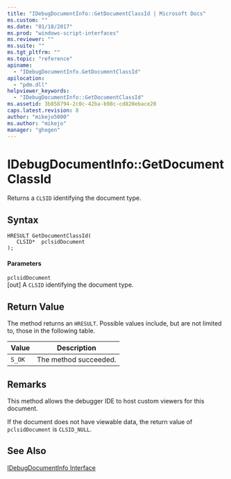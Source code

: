 ```yaml
---
title: "IDebugDocumentInfo::GetDocumentClassId | Microsoft Docs"
ms.custom: ""
ms.date: "01/18/2017"
ms.prod: "windows-script-interfaces"
ms.reviewer: ""
ms.suite: ""
ms.tgt_pltfrm: ""
ms.topic: "reference"
apiname: 
  - "IDebugDocumentInfo.GetDocumentClassId"
apilocation: 
  - "pdm.dll"
helpviewer_keywords: 
  - "IDebugDocumentInfo::GetDocumentClassId"
ms.assetid: 3b858794-2c0c-42ba-b98c-cd820ebace20
caps.latest.revision: 8
author: "mikejo5000"
ms.author: "mikejo"
manager: "ghogen"
---
```

# IDebugDocumentInfo::GetDocumentClassId
Returns a `CLSID` identifying the document type.  
  
## Syntax  
  
```  
HRESULT GetDocumentClassId(  
   CLSID*  pclsidDocument  
);  
```  
  
#### Parameters  
 `pclsidDocument`  
 [out] A `CLSID` identifying the document type.  
  
## Return Value  
 The method returns an `HRESULT`. Possible values include, but are not limited to, those in the following table.  
  
|Value|Description|  
|-----------|-----------------|  
|`S_OK`|The method succeeded.|  
  
## Remarks  
 This method allows the debugger IDE to host custom viewers for this document.  
  
 If the document does not have viewable data, the return value of `pclsidDocument` is `CLSID_NULL`.  
  
## See Also  
 [IDebugDocumentInfo Interface](../../winscript/reference/idebugdocumentinfo-interface.md)